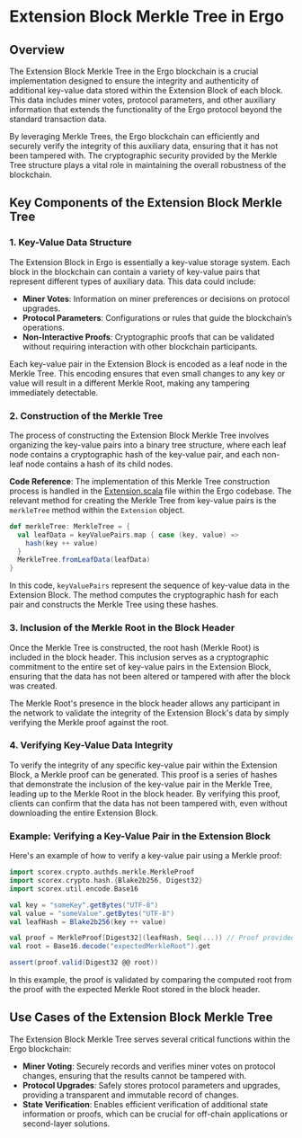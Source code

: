 # Extension Block Merkle Tree in Ergo

## Overview

The Extension Block Merkle Tree in the Ergo blockchain is a crucial implementation designed to ensure the integrity and authenticity of additional key-value data stored within the Extension Block of each block. This data includes miner votes, protocol parameters, and other auxiliary information that extends the functionality of the Ergo protocol beyond the standard transaction data.

By leveraging Merkle Trees, the Ergo blockchain can efficiently and securely verify the integrity of this auxiliary data, ensuring that it has not been tampered with. The cryptographic security provided by the Merkle Tree structure plays a vital role in maintaining the overall robustness of the blockchain.

## Key Components of the Extension Block Merkle Tree

### 1. Key-Value Data Structure

The Extension Block in Ergo is essentially a key-value storage system. Each block in the blockchain can contain a variety of key-value pairs that represent different types of auxiliary data. This data could include:

- **Miner Votes**: Information on miner preferences or decisions on protocol upgrades.
- **Protocol Parameters**: Configurations or rules that guide the blockchain’s operations.
- **Non-Interactive Proofs**: Cryptographic proofs that can be validated without requiring interaction with other blockchain participants.

Each key-value pair in the Extension Block is encoded as a leaf node in the Merkle Tree. This encoding ensures that even small changes to any key or value will result in a different Merkle Root, making any tampering immediately detectable.

### 2. Construction of the Merkle Tree

The process of constructing the Extension Block Merkle Tree involves organizing the key-value pairs into a binary tree structure, where each leaf node contains a cryptographic hash of the key-value pair, and each non-leaf node contains a hash of its child nodes.

**Code Reference**: The implementation of this Merkle Tree construction process is handled in the [Extension.scala](https://github.com/ergoplatform/ergo/blob/master/ergo-core/src/main/scala/org/ergoplatform/modifiers/history/extension/Extension.scala) file within the Ergo codebase. The relevant method for creating the Merkle Tree from key-value pairs is the `merkleTree` method within the `Extension` object.

```scala
def merkleTree: MerkleTree = {
  val leafData = keyValuePairs.map { case (key, value) =>
    hash(key ++ value)
  }
  MerkleTree.fromLeafData(leafData)
}
```

In this code, `keyValuePairs` represent the sequence of key-value data in the Extension Block. The method computes the cryptographic hash for each pair and constructs the Merkle Tree using these hashes.

### 3. Inclusion of the Merkle Root in the Block Header

Once the Merkle Tree is constructed, the root hash (Merkle Root) is included in the block header. This inclusion serves as a cryptographic commitment to the entire set of key-value pairs in the Extension Block, ensuring that the data has not been altered or tampered with after the block was created.

The Merkle Root's presence in the block header allows any participant in the network to validate the integrity of the Extension Block's data by simply verifying the Merkle proof against the root.

### 4. Verifying Key-Value Data Integrity

To verify the integrity of any specific key-value pair within the Extension Block, a Merkle proof can be generated. This proof is a series of hashes that demonstrate the inclusion of the key-value pair in the Merkle Tree, leading up to the Merkle Root in the block header. By verifying this proof, clients can confirm that the data has not been tampered with, even without downloading the entire Extension Block.

### Example: Verifying a Key-Value Pair in the Extension Block

Here's an example of how to verify a key-value pair using a Merkle proof:

```scala
import scorex.crypto.authds.merkle.MerkleProof
import scorex.crypto.hash.{Blake2b256, Digest32}
import scorex.util.encode.Base16

val key = "someKey".getBytes("UTF-8")
val value = "someValue".getBytes("UTF-8")
val leafHash = Blake2b256(key ++ value)

val proof = MerkleProof[Digest32](leafHash, Seq(...)) // Proof provided in the block
val root = Base16.decode("expectedMerkleRoot").get

assert(proof.valid(Digest32 @@ root))
```

In this example, the proof is validated by comparing the computed root from the proof with the expected Merkle Root stored in the block header.

## Use Cases of the Extension Block Merkle Tree

The Extension Block Merkle Tree serves several critical functions within the Ergo blockchain:

- **Miner Voting**: Securely records and verifies miner votes on protocol changes, ensuring that the results cannot be tampered with.
- **Protocol Upgrades**: Safely stores protocol parameters and upgrades, providing a transparent and immutable record of changes.
- **State Verification**: Enables efficient verification of additional state information or proofs, which can be crucial for off-chain applications or second-layer solutions.
